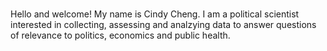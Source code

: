 

<br>

Hello and welcome! My name is Cindy Cheng. I am a political scientist interested in collecting, assessing and analzying data to answer questions of relevance to politics, economics and public health. 

